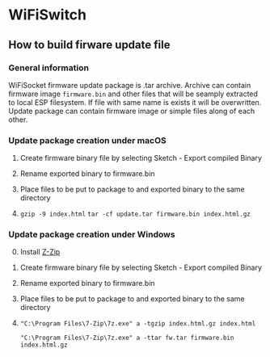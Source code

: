 # WiFiSwitch

## How to build firware update file

### General information

WiFiSocket firmware update package is .tar archive. Archive can contain firmware image `firmware.bin` and other files that will be seamply extracted to local ESP filesystem.
If file with same name is exists it will be overwritten. Update package can contain firmware image or simple files along of each other.

### Update package creation under macOS

1. Create firmware binary file by selecting Sketch - Export compiled Binary

2. Rename exported binary to firmware.bin

3. Place files to be put to package to and exported binary to the same directory

4. `gzip -9 index.html`
 `tar -cf update.tar firmware.bin index.html.gz`

### Update package creation under Windows

0. Install [Z-Zip](https://7-zip.org)

1. Create firmware binary file by selecting Sketch - Export compiled Binary

2. Rename exported binary to firmware.bin

3. Place files to be put to package to and exported binary to the same directory

4. `"C:\Program Files\7-Zip\7z.exe" a -tgzip index.html.gz index.html`

   `"C:\Program Files\7-Zip\7z.exe" a -ttar fw.tar firmware.bin index.html.gz`